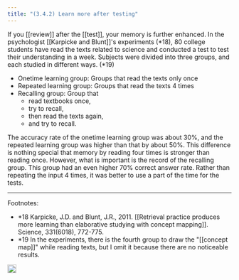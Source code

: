 ```yaml
---
title: "(3.4.2) Learn more after testing"
---
```


If you [[review]] after the [[test]], your memory is further enhanced. In the psychologist [[Karpicke and Blunt]]'s experiments (*18), 80 college students have read the texts related to science and conducted a test to test their understanding in a week. Subjects were divided into three groups, and each studied in different ways. (*19)

- Onetime learning group: Groups that read the texts only once
- Repeated learning group: Groups that read the texts 4 times
- Recalling group: Group that
    - read textbooks once,
    - try to recall,
    - then read the texts again,
    - and try to recall.

The accuracy rate of the onetime learning group was about 30%, and the repeated learning group was higher than that by about 50%. This difference is nothing special that memory by reading four times is stronger than reading once. However, what is important is the record of the recalling group. This group had an even higher 70% correct answer rate. Rather than repeating the input 4 times, it was better to use a part of the time for the tests.

---

Footnotes:

- *18 Karpicke, J.D. and Blunt, J.R., 2011. [[Retrieval practice produces more learning than elaborative studying with concept mapping]]. Science, 331(6018),  772-775.
- *19 In the experiments, there is the fourth group to draw the "[[concept map]]" while reading texts, but I omit it because there are no noticeable results.
<img src='https://scrapbox.io/api/pages/nishio-en/en/icon' alt='en.icon' height="19.5"/>